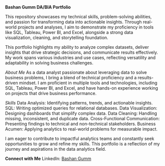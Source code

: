 **Bashan Gumm DA/BIA Portfolio**

This repository showcases my technical skills, problem-solving abilities, and passion for transforming data into actionable insights. Through real-world projects and analyses, I aim to demonstrate my proficiency in tools like SQL, Tableau, Power BI, and Excel, alongside a strong data visualization, cleaning, and storytelling foundation.

This portfolio highlights my ability to analyze complex datasets, deliver insights that drive strategic decisions, and communicate results effectively. My work spans various industries and use cases, reflecting versatility and adaptability in solving business challenges.

*About Me*
As a data analyst passionate about leveraging data to solve business problems, I bring a blend of technical proficiency and a results-driven mindset. I am proficient in multiple tools and technologies, including SQL, Tableau, Power BI, and Excel, and have hands-on experience working on projects that drive business performance.

*Skills*
Data Analysis: Identifying patterns, trends, and actionable insights.
SQL: Writing optimized queries for relational databases.
Data Visualization: Designing dashboards that simplify complex data.
Data Cleaning: Handling missing, inconsistent, and duplicate data.
Cross-Functional Communication: Presenting findings to technical and non-technical stakeholders.
Business Acumen: Applying analytics to real-world problems for measurable impact.


I am eager to contribute to impactful analytics teams and constantly seek opportunities to grow and refine my skills. This portfolio is a reflection of my journey and aspirations in the data analytics field.

**Connect with Me**
LinkedIn: [Bashan Gumm](https://www.linkedin.com/in/bashan-gumm/)


